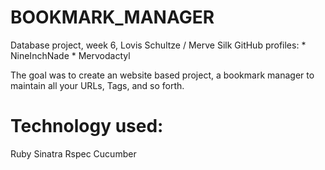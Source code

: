 BOOKMARK_MANAGER
================


Database project, week 6, Lovis Schultze / Merve Silk
GitHub profiles: * NineInchNade
                 * Mervodactyl

The goal was to create an website based project, a bookmark manager to maintain all your URLs, Tags, and so forth.


Technology used:
================

Ruby
Sinatra
Rspec
Cucumber 

